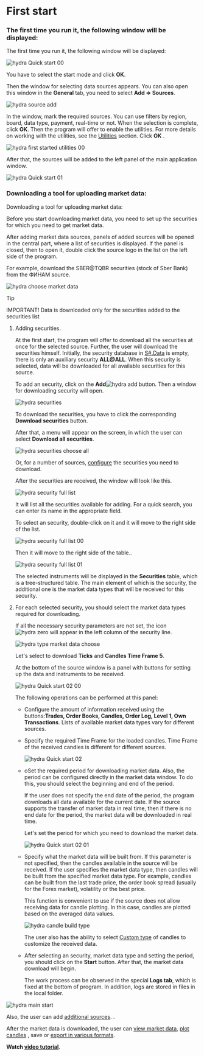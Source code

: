 # First start

### The first time you run it, the following window will be displayed:

The first time you run it, the following window will be displayed:

![hydra Quick start 00](../images/hydra_Quick_start_00.png)

You have to select the start mode and click **OK**. 

Then the window for selecting data sources appears. You can also open this window in the **General** tab, you need to select **Add \=\> Sources**. 

![hydra source add](../images/hydra_source_add.png)

In the window, mark the required sources. You can use filters by region, board, data type, payment, real\-time or not. When the selection is complete, click **OK**. Then the program will offer to enable the utilities. For more details on working with the utilities, see the [Utilities](HydraTasks.md) section. Click **OK** . 

![hydra first started utilities 00](../images/hydra_first_started_utilities00.png)

After that, the sources will be added to the left panel of the main application window. 

![hydra Quick start 01](../images/hydra_Quick_start_01.png)

### Downloading a tool for uploading market data:

Downloading a tool for uploading market data:

Before you start downloading market data, you need to set up the securities for which you need to get market data.

After adding market data sources, panels of added sources will be opened in the central part, where a list of securities is displayed. If the panel is closed, then to open it, double click the source logo in the list on the left side of the program.

For example, download the SBER@TQBR securities (stock of Sber Bank) from the ФИНАМ source. 

![hydra choose market data](../images/hydra_choose_market_data.png)

> [!TIP]
> IMPORTANT\! Data is downloaded only for the securities added to the securities list

1. Adding securities.

   At the first start, the program will offer to download all the securities at once for the selected source. Further, the user will download the securities himself. Initially, the security database in [S\#.Data](Hydra.md) is empty, there is only an auxiliary security **ALL@ALL**. When this security is selected, data will be downloaded for all available securities for this source. 

   To add an security, click on the **Add**![hydra add](../images/hydra_add.png) button. Then a window for downloading security will open. 

   ![hydra securities](../images/hydra_securities.png)

   To download the securities, you have to click the corresponding **Download securities** button. 

   After that, a menu will appear on the screen, in which the user can select **Download all securities**.

   ![hydra securities choose all](../images/hydra_securities_choose_all.png)

   Or, for a number of sources, [configure](HydraConfigurationSecuritiesDownload.md) the securities you need to download. 

   After the securities are received, the window will look like this.

   ![hydra security full list](../images/hydra_security_full_list.png)

   It will list all the securities available for adding. For a quick search, you can enter its name in the appropriate field. 

   To select an security, double\-click on it and it will move to the right side of the list.

   ![hydra security full list 00](../images/hydra_security_full_list_00.png)

   Then it will move to the right side of the table..

   ![hydra security full list 01](../images/hydra_security_full_list_01.png)

   The selected instruments will be displayed in the **Securities** table, which is a tree\-structured table. The main element of which is the security, the additional one is the market data types that will be received for this security.
2. For each selected security, you should select the market data types required for downloading.

   If all the necessary security parameters are not set, the icon ![hydra zero](../images/hydra_zero.png) will appear in the left column of the security line. 

   ![hydra type market data choose](../images/hydra_type_market_data_choose.png)

   Let's select to download **Ticks** and **Candles Time Frame 5**.

   At the bottom of the source window is a panel with buttons for setting up the data and instruments to be received. 

   ![hydra Quick start 02 00](../images/hydra_Quick_start_02_00.png)

   The following operations can be performed at this panel: 
   - Configure the amount of information received using the buttons:**Trades, Order Books, Candles, Order Log, Level 1, Own Transactions**. Lists of available market data types vary for different sources. 
   - Specify the required Time Frame for the loaded candles. Time Frame of the received candles is different for different sources.

     ![hydra Quick start 02](../images/hydra_Quick_start_02.png)
   - oSet the required period for downloading market data. Also, the period can be configured directly in the market data window. To do this, you should select the beginning and end of the period. 

     If the user does not specify the end date of the period, the program downloads all data available for the current date. If the source supports the transfer of market data in real time, then if there is no end date for the period, the market data will be downloaded in real time. 

     Let's set the period for which you need to download the market data.

     ![hydra Quick start 02 01](../images/hydra_Quick_start_02_01.png)
   - Specify what the market data will be built from. If this parameter is not specified, then the candles available in the source will be received. If the user specifies the market data type, then candles will be built from the specified market data type. For example, candles can be built from the last trade price, the order book spread (usually for the Forex market), volatility or the best price. 

     This function is convenient to use if the source does not allow receiving data for candle plotting. In this case, candles are plotted based on the averaged data values.

     ![hydra candle build type](../images/hydra_candle_build_type.png)

     The user also has the ability to select [Custom type](HydraCustomCandleType.md) of candles to customize the received data.
   - After selecting an security, market data type and setting the period, you should click on the **Start** button. After that, the market data download will begin. 

     The work process can be observed in the special **Logs tab**, which is fixed at the bottom of program. In addition, logs are stored in files in the local folder. 

![hydra main start](../images/hydra_main_start.png)

Also, the user can add [additional sources](HydraSourceSelection.md). . 

After the market data is downloaded, the user can [view market data](HydraViewingMarketData.md), [plot candles](HydraCandles.md) , save or [export in various formats](HydraExport.md).

**Watch [video tutorial](HydraFirstStartVideos.md)**.
